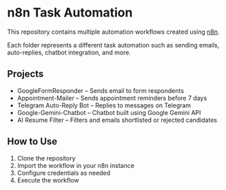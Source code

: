 # n8n Task Automation

This repository contains multiple automation workflows created using [n8n](https://n8n.io/).

Each folder represents a different task automation such as sending emails, auto-replies, chatbot integration, and more.

## Projects

- GoogleFormResponder – Sends email to form respondents
- Appointment-Mailer – Sends appointment reminders before 7 days
- Telegram Auto-Reply Bot – Replies to messages on Telegram
- Google-Gemini-Chatbot – Chatbot built using Google Gemini API
- AI Resume Filter – Filters and emails shortlisted or rejected candidates

## How to Use

1. Clone the repository
2. Import the workflow in your n8n instance
3. Configure credentials as needed
4. Execute the workflow

